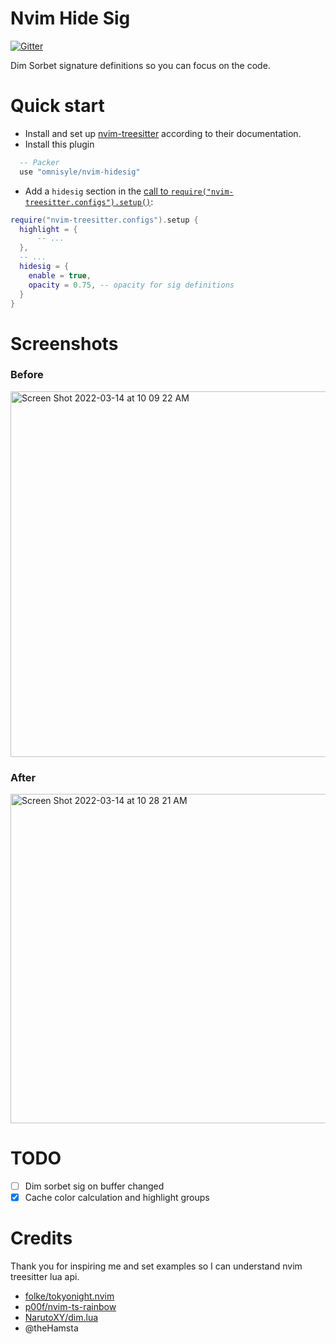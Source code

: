 # Nvim Hide Sig

[![Gitter](https://badges.gitter.im/nvim-treesitter/community.svg)](https://gitter.im/nvim-treesitter/community?utm_source=badge&utm_medium=badge&utm_campaign=pr-badge)

Dim Sorbet signature definitions so you can focus on the code.

# Quick start

- Install and set up [nvim-treesitter](https://github.com/nvim-treesitter/nvim-treesitter#quickstart) according to their documentation.
- Install this plugin

```lua
  -- Packer
  use "omnisyle/nvim-hidesig"

```
- Add a `hidesig` section in the [call to `require("nvim-treesitter.configs").setup()`](https://github.com/nvim-treesitter/nvim-treesitter#modules):

```lua
require("nvim-treesitter.configs").setup {
  highlight = {
      -- ...
  },
  -- ...
  hidesig = {
    enable = true,
    opacity = 0.75, -- opacity for sig definitions
  }
}
```
# Screenshots

### Before

<img width="585" alt="Screen Shot 2022-03-14 at 10 09 22 AM" src="https://user-images.githubusercontent.com/10522258/158189581-39635c0c-f552-4de0-b230-d8609fae4dfd.png">

### After

<img width="527" alt="Screen Shot 2022-03-14 at 10 28 21 AM" src="https://user-images.githubusercontent.com/10522258/158193121-775435c6-139b-4f90-b5b1-c2519a569017.png">

# TODO
- [ ] Dim sorbet sig on buffer changed
- [x] Cache color calculation and highlight groups

# Credits

Thank you for inspiring me and set examples so I can understand nvim treesitter lua api.

- [folke/tokyonight.nvim](https://github.com/folke/tokyonight.nvim)
- [p00f/nvim-ts-rainbow](https://github.dev/p00f/nvim-ts-rainbow)
- [NarutoXY/dim.lua](https://github.com/NarutoXY/dim.lua)
- @theHamsta
